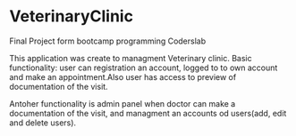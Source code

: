 # VeterinaryClinic
Final Project form bootcamp programming Coderslab

This application was create to managment Veterinary clinic. Basic functionality: user can registration an account, logged to to own account and make an appointment.Also user has access to preview of documentation of the visit.

Antoher functionality is admin panel when doctor can make a documentation of the visit, and managment an accounts od users(add, edit and delete users).
